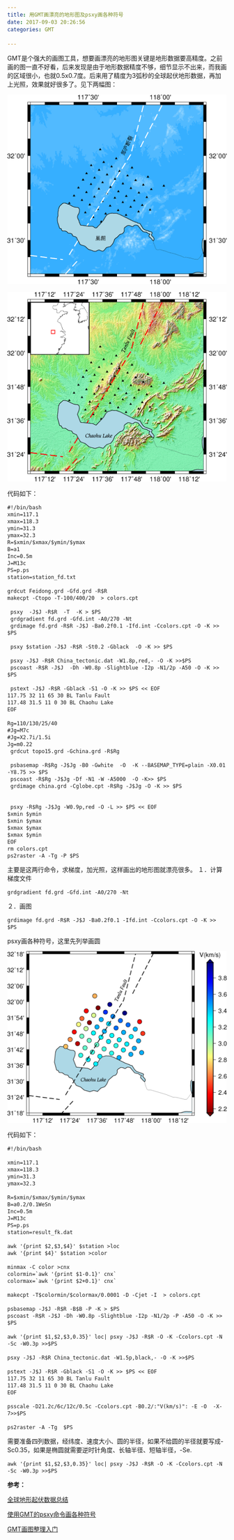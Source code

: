 ```yaml
---
title: 用GMT画漂亮的地形图及psxy画各种符号
date: 2017-09-03 20:26:56
categories: GMT

---
```

<!--more-->GMT是个强大的画图工具，想要画漂亮的地形图关键是地形数据要高精度。之前画的图一直不好看，后来发现是由于地形数据精度不够，细节显示不出来，而我画的区域很小，也就0.5x0.7度。后来用了精度为3弧秒的全球起伏地形数据，再加上光照，效果就好很多了。见下两幅图：


![](2017-09-03-用GMT画漂亮的地形图及psxy画各种符号/p.png) 

 ![](2017-09-03-用GMT画漂亮的地形图及psxy画各种符号/station.png) 
 
 代码如下：
 
	#!/bin/bash
	xmin=117.1
	xmax=118.3
	ymin=31.3
	ymax=32.3
	R=$xmin/$xmax/$ymin/$ymax
	B=a1
	Inc=0.5m
	J=M13c
	PS=p.ps
	station=station_fd.txt

	grdcut Feidong.grd -Gfd.grd -R$R
	makecpt -Ctopo -T-100/400/20  > colors.cpt

	 psxy  -J$J -R$R  -T  -K > $PS
	 grdgradient fd.grd -Gfd.int -A0/270 -Nt 
	 grdimage fd.grd -R$R -J$J -Ba0.2f0.1 -Ifd.int -Ccolors.cpt -O -K >> $PS

	 psxy $station -J$J -R$R -St0.2 -Gblack  -O -K >> $PS

	 psxy -J$J -R$R China_tectonic.dat -W1.8p,red,- -O -K >>$PS
	 pscoast -R$R -J$J  -Dh -W0.8p -Slightblue -I2p -N1/2p -A50 -O -K >> $PS

	 pstext -J$J -R$R -Gblack -S1 -O -K >> $PS << EOF
	117.75 32 11 65 30 BL Tanlu Fault
	117.48 31.5 11 0 30 BL Chaohu Lake
	EOF

	Rg=110/130/25/40
	#Jg=M7c
	#Jg=X2.7i/1.5i
	Jg=m0.22
	 grdcut topo15.grd -Gchina.grd -R$Rg

	 psbasemap -R$Rg -J$Jg -B0 -Gwhite  -O  -K --BASEMAP_TYPE=plain -X0.01 -Y8.75 >> $PS
	 pscoast -R$Rg -J$Jg -Df -N1 -W -A5000  -O -K>> $PS
	 grdimage china.grd -Cglobe.cpt -R$Rg -J$Jg -O -K >> $PS


	 psxy -R$Rg -J$Jg -W0.9p,red -O -L >> $PS << EOF
	$xmin $ymin
	$xmin $ymax
	$xmax $ymax
	$xmax $ymin
	EOF
	rm colors.cpt
	ps2raster -A -Tg -P $PS


主要是这两行命令，求梯度，加光照，这样画出的地形图就漂亮很多。
１．计算梯度文件

	grdgradient fd.grd -Gfd.int -A0/270 -Nt 
	
２．画图

	grdimage fd.grd -R$R -J$J -Ba0.2f0.1 -Ifd.int -Ccolors.cpt -O -K >> $PS

	
psxy画各种符号，这里先列举画圆

![](2017-09-03-用GMT画漂亮的地形图及psxy画各种符号/fk_phase_velocity.png) 
	
代码如下：

    #!/bin/bash

    xmin=117.1
	xmax=118.3
	ymin=31.3
	ymax=32.3

	R=$xmin/$xmax/$ymin/$ymax
	B=a0.2/0.1WeSn
	Inc=0.5m
	J=M13c
	PS=p.ps
	station=result_fk.dat

	awk '{print $2,$3,$4}' $station >loc
	awk '{print $4}' $station >color

	minmax -C color >cnx
	colormin=`awk '{print $1-0.1}' cnx`
	colormax=`awk '{print $2+0.1}' cnx`
	 
	makecpt -T$colormin/$colormax/0.0001 -D -Cjet -I  > colors.cpt

	psbasemap -J$J -R$R -B$B -P -K > $PS
	pscoast -R$R -J$J -Dh -W0.8p -Slightblue -I2p -N1/2p -P -A50 -O -K >> $PS

	awk '{print $1,$2,$3,0.35}' loc| psxy -J$J -R$R -O -K -Ccolors.cpt -N -Sc -W0.3p >>$PS

	psxy -J$J -R$R China_tectonic.dat -W1.5p,black,- -O -K >>$PS

	pstext -J$J -R$R -Gblack -S1 -O -K >> $PS << EOF
	117.75 32 11 65 30 BL Tanlu Fault
	117.48 31.5 11 0 30 BL Chaohu Lake
	EOF

	psscale -D21.2c/6c/12c/0.5c -Ccolors.cpt -B0.2/:"V(km/s)": -E -O  -X-7>>$PS

	ps2raster -A -Tg  $PS 
	
	
	
需要准备四列数据，经纬度、速度大小、圆的半径，如果不给圆的半径就要写成-Sc0.35，如果是椭圆就需要逆时针角度、长轴半径、短轴半径，-Se.
	
	awk '{print $1,$2,$3,0.35}' loc| psxy -J$J -R$R -O -K -Ccolors.cpt -N -Sc -W0.3p >>$PS
	

**参考：**

[全球地形起伏数据总结](http://seisman.info/global-relief-models.html) 

[使用GMT的psxy命令画各种符号](http://blog.sina.com.cn/s/blog_7a37c79f0101od0d.html) 

[GMT画图整理入门](http://blog.sina.com.cn/s/blog_7b04e0c40101fgtd.html) 

